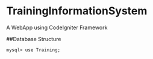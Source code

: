 # TrainingInformationSystem
A WebApp using CodeIgniter Framework 

##Database Structure

`mysql> use Training;`